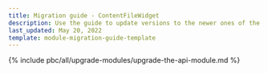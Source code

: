 ```yaml
---
title: Migration guide - ContentFileWidget
description: Use the guide to update versions to the newer ones of the ContentFileWidget module.
last_updated: May 20, 2022
template: module-migration-guide-template
---
```


{% include pbc/all/upgrade-modules/upgrade-the-api-module.md %} <!-- To edit, see /_includes/pbc/all/upgrade-modules/upgrade-the-api-module.md -->
